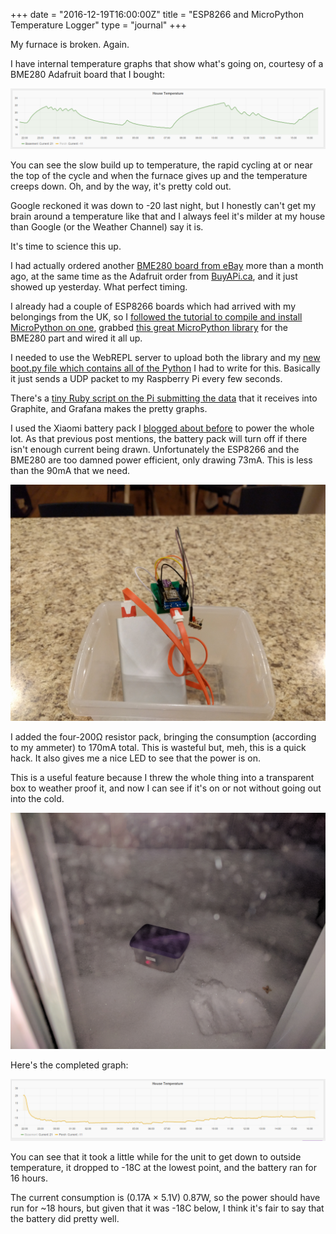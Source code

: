 +++
date = "2016-12-19T16:00:00Z"
title = "ESP8266 and MicroPython Temperature Logger"
type = "journal"
+++

My furnace is broken. Again.

I have internal temperature graphs that show what's going on, courtesy
of a BME280 Adafruit board that I bought:

![House Temperature](/img/temperature/housetemp.png)

You can see the slow build up to temperature, the rapid cycling at or
near the top of the cycle and when the furnace gives up and the
temperature creeps down. Oh, and by the way, it's pretty cold out.

Google reckoned it was down to -20 last night, but I honestly can't
get my brain around a temperature like that and I always feel it's
milder at my house than Google (or the Weather Channel) say it is.

It's time to science this up.

I had actually ordered another [BME280 board from eBay][eb] more than a
month ago, at the same time as the Adafruit order from [BuyAPi.ca][b], and
it just showed up yesterday. What perfect timing.

[eb]: http://www.ebay.ca/itm/Atmospheric-Pressure-Sensor-Temperature-Humidity-Sensor-Breakout-BME280-/272435211880
[b]: https://www.buyapi.ca/

I already had a couple of ESP8266 boards which had arrived with my
belongings from the UK, so I [followed the tutorial to compile and
install MicroPython on one][fo], grabbed [this great MicroPython library][th]
for the BME280 part and wired it all up.

[fo]: https://learn.adafruit.com/building-and-running-micropython-on-the-esp8266/build-firmware
[th]: https://github.com/catdog2/mpy_bme280_esp8266

I needed to use the WebREPL server to upload both the library and my
[new boot.py file which contains all of the Python][g] I had to write for
this. Basically it just sends a UDP packet to my Raspberry Pi every
few seconds.

There's a [tiny Ruby script on the Pi submitting the data][g] that it
receives into Graphite, and Grafana makes the pretty graphs.

[g]: https://gist.github.com/insom/b80b13f20cc7ff6ca992f540ed288be5

I used the Xiaomi battery pack I [blogged about before][b4] to power
the whole lot. As that previous post mentions, the battery pack will
turn off if there isn't enough current being drawn. Unfortunately the
ESP8266 and the BME280 are too damned power efficient, only drawing
73mA. This is less than the 90mA that we need.

![The Warm Unit](/img/temperature/IMG_20161219_210432.jpg)

I added the four-200&ohm; resistor pack, bringing the consumption
(according to my ammeter) to 170mA total. This is wasteful but, meh,
this is a quick hack. It also gives me a nice LED to see that the
power is on.

This is a useful feature because I threw the whole thing into a
transparent box to weather proof it, and now I can see if it's on or
not without going out into the cold.

![The Cold Unit](/img/temperature/IMG_20161218_220403.jpg)

Here's the completed graph:

![Outside Temperature](/img/temperature/outsidetemp.png)

You can see that it took a little while for the unit to get down to
outside temperature, it dropped to -18C at the lowest point, and the
battery ran for 16 hours.

The current consumption is (0.17A &times; 5.1V) 0.87W, so the power
should have run for ~18 hours, but given that it was -18C below, I
think it's fair to say that the battery did pretty well.

[b4]: https://insom.github.io/journal/2016/06/26/
